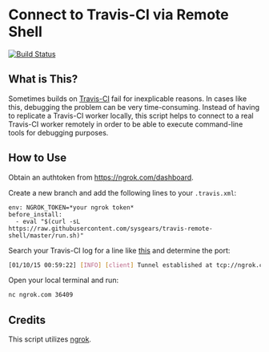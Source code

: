 # Connect to Travis-CI via Remote Shell
[![Build Status](https://travis-ci.org/fniephaus/travis-remote-shell.svg?branch=master)](https://travis-ci.org/fniephaus/travis-remote-shell)
## What is This?
Sometimes builds on [Travis-CI](https://travis-ci.org/) fail for inexplicable reasons. In cases like this, debugging the problem can be very time-consuming. Instead of having to replicate a Travis-CI worker locally, this script helps to connect to a real Travis-CI worker remotely in order to be able to execute command-line tools for debugging purposes.

## How to Use
Obtain an authtoken from https://ngrok.com/dashboard.

Create a new branch and add the following lines to your `.travis.xml`:
```
env: NGROK_TOKEN=*your ngrok token*
before_install:
  - eval "$(curl -sL https://raw.githubusercontent.com/sysgears/travis-remote-shell/master/run.sh)"
```

Search your Travis-CI log for a line like [this](https://travis-ci.org/fniephaus/travis-remote-shell#L130) and determine the port:
```bash
[01/10/15 00:59:22] [INFO] [client] Tunnel established at tcp://ngrok.com:36409
```

Open your local terminal and run:
```bash
nc ngrok.com 36409
```

## Credits
This script utilizes [ngrok](https://github.com/inconshreveable/ngrok).
